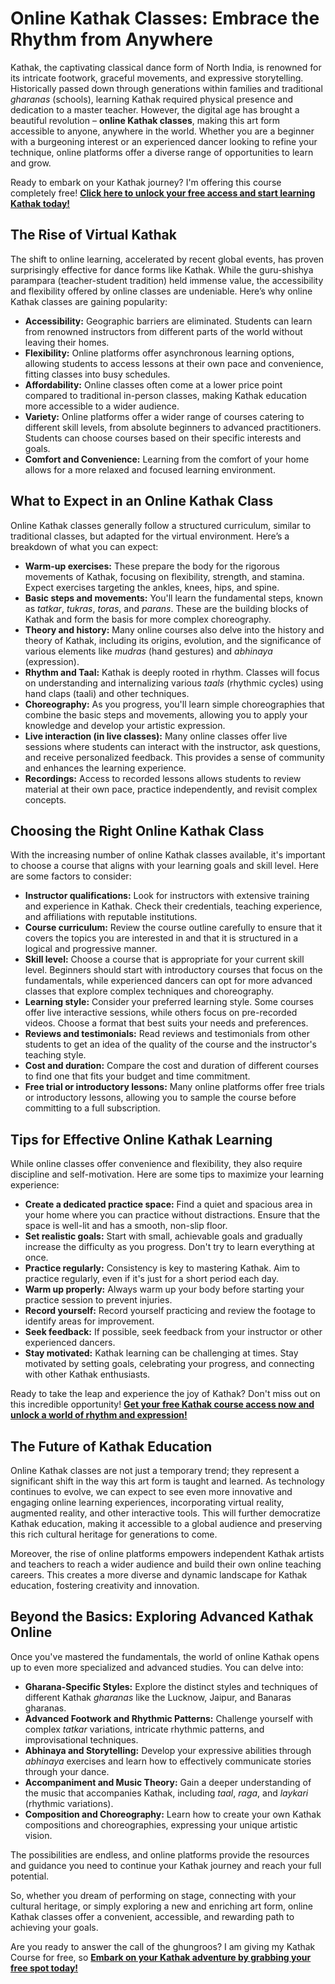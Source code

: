 # Online Kathak Classes: Embrace the Rhythm from Anywhere

Kathak, the captivating classical dance form of North India, is renowned for its intricate footwork, graceful movements, and expressive storytelling.  Historically passed down through generations within families and traditional *gharanas* (schools), learning Kathak required physical presence and dedication to a master teacher.  However, the digital age has brought a beautiful revolution – **online Kathak classes**, making this art form accessible to anyone, anywhere in the world. Whether you are a beginner with a burgeoning interest or an experienced dancer looking to refine your technique, online platforms offer a diverse range of opportunities to learn and grow.

Ready to embark on your Kathak journey? I'm offering this course completely free! **[Click here to unlock your free access and start learning Kathak today!](https://udemywork.com/online-kathak-classes)**

## The Rise of Virtual Kathak

The shift to online learning, accelerated by recent global events, has proven surprisingly effective for dance forms like Kathak. While the guru-shishya parampara (teacher-student tradition) held immense value, the accessibility and flexibility offered by online classes are undeniable. Here’s why online Kathak classes are gaining popularity:

*   **Accessibility:** Geographic barriers are eliminated. Students can learn from renowned instructors from different parts of the world without leaving their homes.
*   **Flexibility:** Online platforms offer asynchronous learning options, allowing students to access lessons at their own pace and convenience, fitting classes into busy schedules.
*   **Affordability:** Online classes often come at a lower price point compared to traditional in-person classes, making Kathak education more accessible to a wider audience.
*   **Variety:** Online platforms offer a wider range of courses catering to different skill levels, from absolute beginners to advanced practitioners. Students can choose courses based on their specific interests and goals.
*   **Comfort and Convenience:** Learning from the comfort of your home allows for a more relaxed and focused learning environment.

## What to Expect in an Online Kathak Class

Online Kathak classes generally follow a structured curriculum, similar to traditional classes, but adapted for the virtual environment. Here’s a breakdown of what you can expect:

*   **Warm-up exercises:**  These prepare the body for the rigorous movements of Kathak, focusing on flexibility, strength, and stamina. Expect exercises targeting the ankles, knees, hips, and spine.
*   **Basic steps and movements:** You'll learn the fundamental steps, known as *tatkar*, *tukras*, *toras*, and *parans*. These are the building blocks of Kathak and form the basis for more complex choreography.
*   **Theory and history:**  Many online courses also delve into the history and theory of Kathak, including its origins, evolution, and the significance of various elements like *mudras* (hand gestures) and *abhinaya* (expression).
*   **Rhythm and Taal:** Kathak is deeply rooted in rhythm.  Classes will focus on understanding and internalizing various *taals* (rhythmic cycles) using hand claps (taali) and other techniques.
*   **Choreography:** As you progress, you'll learn simple choreographies that combine the basic steps and movements, allowing you to apply your knowledge and develop your artistic expression.
*   **Live interaction (in live classes):**  Many online classes offer live sessions where students can interact with the instructor, ask questions, and receive personalized feedback. This provides a sense of community and enhances the learning experience.
*   **Recordings:**  Access to recorded lessons allows students to review material at their own pace, practice independently, and revisit complex concepts.

## Choosing the Right Online Kathak Class

With the increasing number of online Kathak classes available, it's important to choose a course that aligns with your learning goals and skill level. Here are some factors to consider:

*   **Instructor qualifications:** Look for instructors with extensive training and experience in Kathak. Check their credentials, teaching experience, and affiliations with reputable institutions.
*   **Course curriculum:**  Review the course outline carefully to ensure that it covers the topics you are interested in and that it is structured in a logical and progressive manner.
*   **Skill level:** Choose a course that is appropriate for your current skill level. Beginners should start with introductory courses that focus on the fundamentals, while experienced dancers can opt for more advanced classes that explore complex techniques and choreography.
*   **Learning style:**  Consider your preferred learning style. Some courses offer live interactive sessions, while others focus on pre-recorded videos. Choose a format that best suits your needs and preferences.
*   **Reviews and testimonials:**  Read reviews and testimonials from other students to get an idea of the quality of the course and the instructor's teaching style.
*   **Cost and duration:** Compare the cost and duration of different courses to find one that fits your budget and time commitment.
*   **Free trial or introductory lessons:**  Many online platforms offer free trials or introductory lessons, allowing you to sample the course before committing to a full subscription.

## Tips for Effective Online Kathak Learning

While online classes offer convenience and flexibility, they also require discipline and self-motivation. Here are some tips to maximize your learning experience:

*   **Create a dedicated practice space:**  Find a quiet and spacious area in your home where you can practice without distractions. Ensure that the space is well-lit and has a smooth, non-slip floor.
*   **Set realistic goals:**  Start with small, achievable goals and gradually increase the difficulty as you progress. Don't try to learn everything at once.
*   **Practice regularly:**  Consistency is key to mastering Kathak. Aim to practice regularly, even if it's just for a short period each day.
*   **Warm up properly:**  Always warm up your body before starting your practice session to prevent injuries.
*   **Record yourself:**  Record yourself practicing and review the footage to identify areas for improvement.
*   **Seek feedback:**  If possible, seek feedback from your instructor or other experienced dancers.
*   **Stay motivated:**  Kathak learning can be challenging at times. Stay motivated by setting goals, celebrating your progress, and connecting with other Kathak enthusiasts.

Ready to take the leap and experience the joy of Kathak?  Don't miss out on this incredible opportunity! **[Get your free Kathak course access now and unlock a world of rhythm and expression!](https://udemywork.com/online-kathak-classes)**

## The Future of Kathak Education

Online Kathak classes are not just a temporary trend; they represent a significant shift in the way this art form is taught and learned.  As technology continues to evolve, we can expect to see even more innovative and engaging online learning experiences, incorporating virtual reality, augmented reality, and other interactive tools. This will further democratize Kathak education, making it accessible to a global audience and preserving this rich cultural heritage for generations to come.

Moreover, the rise of online platforms empowers independent Kathak artists and teachers to reach a wider audience and build their own online teaching careers. This creates a more diverse and dynamic landscape for Kathak education, fostering creativity and innovation.

## Beyond the Basics: Exploring Advanced Kathak Online

Once you've mastered the fundamentals, the world of online Kathak opens up to even more specialized and advanced studies. You can delve into:

*   **Gharana-Specific Styles:** Explore the distinct styles and techniques of different Kathak *gharanas* like the Lucknow, Jaipur, and Banaras gharanas.
*   **Advanced Footwork and Rhythmic Patterns:**  Challenge yourself with complex *tatkar* variations, intricate rhythmic patterns, and improvisational techniques.
*   **Abhinaya and Storytelling:**  Develop your expressive abilities through *abhinaya* exercises and learn how to effectively communicate stories through your dance.
*   **Accompaniment and Music Theory:**  Gain a deeper understanding of the music that accompanies Kathak, including *taal*, *raga*, and *laykari* (rhythmic variations).
*   **Composition and Choreography:**  Learn how to create your own Kathak compositions and choreographies, expressing your unique artistic vision.

The possibilities are endless, and online platforms provide the resources and guidance you need to continue your Kathak journey and reach your full potential.

So, whether you dream of performing on stage, connecting with your cultural heritage, or simply exploring a new and enriching art form, online Kathak classes offer a convenient, accessible, and rewarding path to achieving your goals.

Are you ready to answer the call of the ghungroos? I am giving my Kathak Course for free, so **[Embark on your Kathak adventure by grabbing your free spot today!](https://udemywork.com/online-kathak-classes)**

